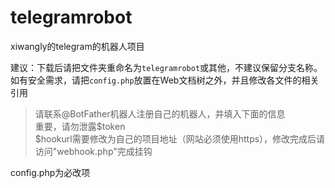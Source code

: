 # telegramrobot
xiwangly的telegram的机器人项目

建议：下载后请把文件夹重命名为`telegramrobot`或其他，不建议保留分支名称。如有安全需求，请把`config.php`放置在Web文档树之外，并且修改各文件的相关引用

>请联系@BotFather机器人注册自己的机器人，并填入下面的信息<br/>
>重要，请勿泄露$token<br/>
>$hookurl需要修改为自己的项目地址（网站必须使用https），修改完成后请访问"webhook.php"完成挂钩

config.php为必改项
